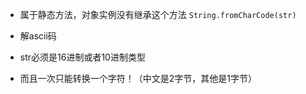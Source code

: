 - 属于静态方法，对象实例没有继承这个方法
`String.fromCharCode(str)`

- 解ascii码
- str必须是16进制或者10进制类型
- 而且一次只能转换一个字符！（中文是2字节，其他是1字节）